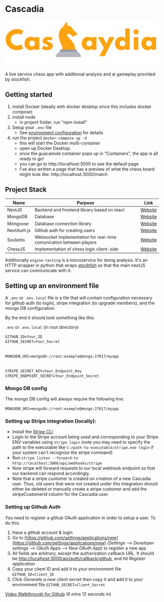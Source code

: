# Cascadia

![Cascadia logo](public/logo.svg)

A live service chess app with additional analysis and ai gameplay provided by stockfish.

## Getting started

1. install Docker (ideally with docker desktop since this includes docker compose)
2. install node
   - in project folder, run "npm install"
3. Setup your `.env` file
   - See [environment configuration](#setting-up-an-environment-file) for details
4. run the project `docker-compose up -d`
   - this will start the Docker multi-container
   - open up Docker Desktop.
   - once the guacamole container pops up in "Containers", the app is all ready to go!
   - you can go to http://localhost:3000 to see the default page
   - I've also written a page that has a preview of what the chess board might look like: http://localhost:3000/match


## Project Stack

| Name | Purpose | Link |
|------|---------|------|
| NextJS | Backend and frontend library based on react | [Website](https://nextjs.org/) |
|MongoDB| Database| [Website](https://www.mongodb.com/)|
|Mongoose| Database connection library | [Website](https://mongoosejs.com/) |
|NextAuth.js| Github auth for creating users | [Website](https://next-auth.js.org/) |
| SocketIo | Websocket implementation for real-time comunication between players | [Website](https://socket.io/) |
| ChessJS | Implementation of chess logic client-side | [Website](https://github.com/jhlywa/chess.js) | 

Additionally `engine-testing` is a microservice for doing analysis. It's an HTTP wrapper in python that wraps [stockfish](https://stockfishchess.org/) so that the main nextJS service can communicate with it.

## Setting up an environment file

A `.env` or `.env.local` file is a file that will contain configuration necessary for github auth (to login), stripe integration (to upgrade members), and the mongo DB configuration.

By the end it should look something like this:

`.env` or `.env.local` (in root directory)

```
GITHUB_ID=Your_ID
GITHUB_SECRET=Your_Secret


MONGODB_URI=mongodb://root:example@mongo:27017/myapp


STRIPE_SECRET_KEY=Your_Endpoint_Key
STRIPE_ENDPOINT_SECRET=Your_Endpoint_Secret
```


### Mongo DB config

The mongo DB config will always require the following line:

`MONGODB_URI=mongodb://root:example@mongo:27017/myapp`



### Setting up Stripe integration (locally):

- Install the [Stripe CLI](https://stripe.com/docs/stripe-cli)
- Login to the Stripe account being used and corresponding to your Stripe ENV variables using `stripe login` (note you may need to specify the path to the executable like `C:/path-to-executable/stripe.exe login` if your system can't recognize the stripe command)
- Run `stripe listen --forward-to http://localhost:3000/api/webhooks/stripe`
- Now stripe will forward requests to our local webhook endpoint so that our backend can respond accordingly.
- Note that a stripe customer is created on creation of a new Cascadia user. Thus, old users that were not created under this integration should either be deleted or manually create a stripe customer and add the stripeCustomerId column for the Cascadia user.

### Setting up Github Auth

You need to register a github OAuth application in order to setup a user. To do this:

1. Have a github account & login
2. Go to [https://github.com/settings/applications/new](https://github.com/settings/applications/new) (*Settings --> Developer settings --> OAuth Apps --> New OAuth App*) to register a new app
3. All fields are arbitrary, except the authorization callback URL. It should be [http://localhost:3000/api/auth/callback/github](http://localhost:3000/api/auth/callback/github), and hit *Register application*
4. Copy your client ID and add it to your environment file `GITHUB_ID=Client_ID`
5. Click *Generate a new client secret* then copy it and add it to your environment file `GITHUB_SECRET=Client_Secret`

[Video Walkthrough for Github](https://youtu.be/e2EKSJkXkqQ?t=372) (6 mins 12 seconds in)
